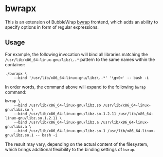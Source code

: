 # bwrapx

This is an extension of BubbleWrap [bwrap](https://github.com/containers/bubblewrap) frontend, which adds an ability to specify options in form of regular expressions.

## Usage

For example, the following invocation will bind all libraries matching the `/usr/lib/x86_64-linux-gnu/libz\..*` pattern to the same names within the container:

```
./bwrapx \
    --bind '/usr/lib/x86_64-linux-gnu/libz\..*' '\g<0>' -- bash -i
```

In order words, the command above will expand to the following `bwrap` command:

```
bwrap \
    --bind /usr/lib/x86_64-linux-gnu/libz.so /usr/lib/x86_64-linux-gnu/libz.so \
    --bind /usr/lib/x86_64-linux-gnu/libz.so.1.2.11 /usr/lib/x86_64-linux-gnu/libz.so.1.2.11 \
    --bind /usr/lib/x86_64-linux-gnu/libz.a /usr/lib/x86_64-linux-gnu/libz.a \
    --bind /usr/lib/x86_64-linux-gnu/libz.so.1 /usr/lib/x86_64-linux-gnu/libz.so.1 -- bash -i
```

The result may vary, depending on the actual content of the filesystem, which brings additional flexibility to the binding settings of `bwrap`.

